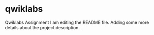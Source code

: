 # qwiklabs
Qwiklabs Assignment
I am editing the README file. 
Adding some more details about the project description.
